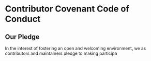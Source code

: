# Contributor Covenant Code of Conduct

## Our Pledge

In the interest of fostering an open and welcoming environment, we as contributors and maintainers pledge to making participa